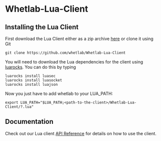 Whetlab-Lua-Client
==================

Installing the Lua Client
-------------------------

First download the Lua Client either as a zip archive [here](https://github.com/whetlab/Whetlab-Lua-Client/archive/master.zip) or clone it using Git

    git clone https://github.com/whetlab/Whetlab-Lua-Client

You will need to download the Lua dependencies for the client using [luarocks](http://luarocks.org/).  You can do this by typing

    luarocks install luasec  
    luarocks install luasocket  
    luarocks install luajson  

Now you just have to add whetlab to your LUA_PATH:

    export LUA_PATH="$LUA_PATH;<path-to-the-client>/Whetlab-Lua-Client/?.lua"
    
Documentation
-------------

Check out our Lua client [API Reference](https://www.whetlab.com/docs/lua-api-reference/) for details on how to use the client.
